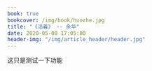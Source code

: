 ```yaml
---
book: true
bookcover: /img/book/huozhe.jpg
title: "《活着》 -- 余华"
date: 2020-05-08 17:05:00
header-img: "/img/article_header/header.jpg"
---
```


这只是测试一下功能